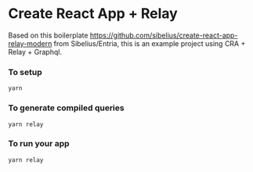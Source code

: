 # Create React App + Relay 

Based on this boilerplate https://github.com/sibelius/create-react-app-relay-modern from Sibelius/Entria, this is an example project using CRA + Relay + Graphql.

### To setup 

```
yarn
```

### To generate compiled queries 

```
yarn relay
```

### To run your app

```
yarn relay
```




